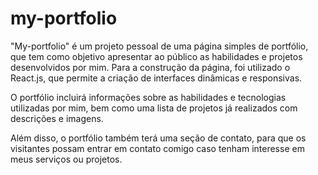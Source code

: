 # my-portfolio
"My-portfolio" é um projeto pessoal de uma página simples de portfólio, que tem como objetivo apresentar ao público as habilidades e projetos desenvolvidos por mim. Para a construção da página, foi utilizado o React.js, que permite a criação de interfaces dinâmicas e responsivas.

O portfólio incluirá informações sobre as habilidades e tecnologias utilizadas por mim, bem como uma lista de projetos já realizados com descrições e imagens.

Além disso, o portfólio também terá uma seção de contato, para que os visitantes possam entrar em contato comigo caso tenham interesse em meus serviços ou projetos.

